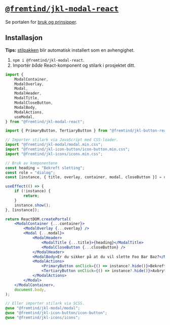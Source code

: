 # [`@fremtind/jkl-modal-react`](https://jokul.fremtind.no/komponenter/modal)

Se portalen for [bruk og prinsipper](https://jokul.fremtind.no/komponenter/modal).

## Installasjon

**Tips:** [stilpakken](../modal/) blir automatisk installert som en avhengighet.

1. `npm i @fremtind/jkl-modal-react`.
2. Importér _både_ React-komponent og stilark i prosjektet ditt.

```jsx
import {
    ModalContainer,
    ModalOverlay,
    Modal,
    ModalHeader,
    ModalTitle,
    ModalCloseButton,
    ModalBody,
    ModalActions,
    useModal,
} from "@fremtind/jkl-modal-react";

import { PrimaryButton, TertiaryButton } from "@fremtind/jkl-button-react";

// Importer stilark via JavaScript med CSS-loader.
import "@fremtind/jkl-modal/modal.min.css";
import "@fremtind/jkl-icon-button/icon-button.min.css";
import "@fremtind/jkl-icons/icons.min.css";

// Bruk av komponentene
const heading = "Bekreft sletting";
const role = "dialog";
const [instance, { title, overlay, container, modal, closeButton }] = useModal({ title: heading, role });

useEffect(() => {
    if (!instance) {
        return;
    }
    instance.show();
}, [instance]);

return ReactDOM.createPortal(
    <ModalContainer {...container}>
        <ModalOverlay {...overlay} />
        <Modal {...modal}>
            <ModalHeader>
                <ModalTitle {...title}>{heading}</ModalTitle>
                <ModalCloseButton {...closeButton} />
            </ModalHeader>
            <ModalBody>Er du sikker på at du vil slette Foo Bar Baz?</ModalBody>
            <ModalActions>
                <PrimaryButton onClick={() => instance?.hide()}>Bekreft</PrimaryButton>
                <TertiaryButton onClick={() => instance?.hide()}>Avbryt</TertiaryButton>
            </ModalActions>
        </Modal>
    </ModalContainer>,
    document.body,
);
```

```scss
// Eller importer stilark via SCSS.
@use "@fremtind/jkl-modal/modal";
@use "@fremtind/jkl-icon-button/icon-button";
@use "@fremtind/jkl-icons/icons";
```

